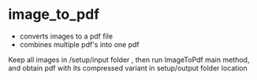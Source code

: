 # image_to_pdf
- converts images to a pdf file
- combines multiple pdf's into one pdf

Keep all images in /setup/input folder , then run ImageToPdf main method, and obtain pdf with its compressed variant in setup/output folder location
